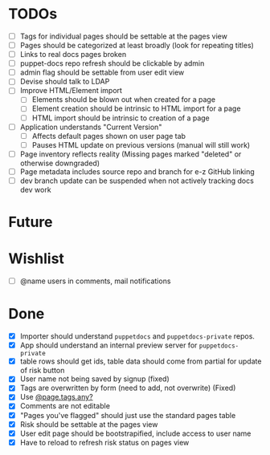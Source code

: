 # TODOs

- [ ] Tags for individual pages should be settable at the pages view
- [ ] Pages should be categorized at least broadly (look for repeating titles)
- [ ] Links to real docs pages broken
- [ ] puppet-docs repo refresh should be clickable by admin
- [ ] admin flag should be settable from user edit view
- [ ] Devise should talk to LDAP
- [ ] Improve HTML/Element import
  - [ ] Elements should be blown out when created for a page
  - [ ] Element creation should be intrinsic to HTML import for a page
  - [ ] HTML import should be intrinsic to creation of a page
- [ ] Application understands "Current Version" 
  - [ ] Affects default pages shown on user page tab
  - [ ] Pauses HTML update on previous versions (manual will still work)
- [ ] Page inventory reflects reality (Missing pages marked "deleted" or otherwise downgraded)
- [ ] Page metadata includes source repo and branch for e-z GitHub linking
- [ ] dev branch update can be suspended when not actively tracking docs dev work

# Future

# Wishlist

- [ ] @name users in comments, mail notifications

# Done
- [x] Importer should understand `puppetdocs` and `puppetdocs-private` repos.
- [x] App should understand an internal preview server for `puppetdocs-private`
- [x] table rows should get ids, table data should come from partial for update of risk button
- [x] User name not being saved by signup (fixed)
- [x] Tags are overwritten by form (need to add, not overwrite) (Fixed)
- [x] Use [@page.tags.any?](http://alexmuraro.me/posts/acts-as-taggable-on-a-short-tutorial/)
- [x] Comments are not editable
- [x] "Pages you've flagged" should just use the standard pages table
- [x] Risk should be settable at the pages view
- [x] User edit page should be bootstrapified, include access to user name
- [x] Have to reload to refresh risk status on pages view
